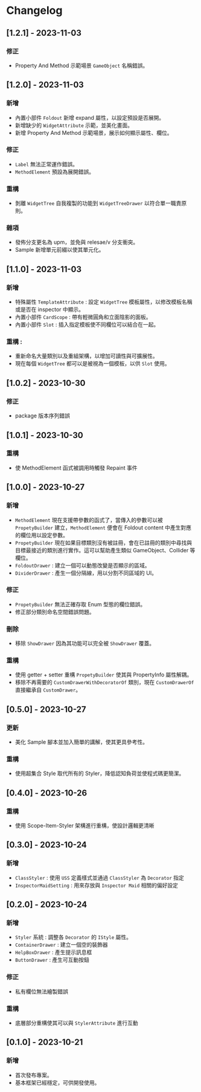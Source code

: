 # Changelog

## [1.2.1] - 2023-11-03

### 修正
- Property And Method 示範場景 `GameObject` 名稱錯誤。

## [1.2.0] - 2023-11-03

### 新增
- 內置小部件 `Foldout` 新增 expand 屬性，以設定預設是否展開。
- 新增缺少的 `WidgetAttribute` 示範，並美化畫面。
- 新增 Property And Method 示範場景，展示如何顯示屬性、欄位。

### 修正
- `Label` 無法正常運作錯誤。
- `MethodElement` 預設為展開錯誤。

### 重構
- 剝離 `WidgetTree` 自我複製的功能到 `WidgetTreeDrawer` 以符合單一職責原則。

### 雜項
- 發佈分支更名為 upm，並免與 relesae/v 分支衝突。
- Sample 新增單元前綴以使其單元化。

## [1.1.0] - 2023-11-03

### 新增
- 特殊屬性 `TemplateAttribute` : 設定 `WidgetTree` 模板屬性，以修改模板名稱或是否在 inspector 中顯示。
- 內置小部件 `CardScope` : 帶有輕微圓角和立面陰影的面板。
- 內置小部件 `Slot` : 插入指定模板使不同欄位可以結合在一起。

### 重構 : 
- 重新命名大量類別以及重組架構，以增加可讀性與可擴展性。
- 現在每個 `WidgetTree` 都可以是被視為一個模板，以供 `Slot` 使用。

## [1.0.2] - 2023-10-30

### 修正
- package 版本序列錯誤

## [1.0.1] - 2023-10-30

### 重構
- 使 MethodElement 函式被調用時觸發 Repaint 事件

## [1.0.0] - 2023-10-27

### 新增
- `MethodElement` 現在支援帶參數的函式了，當傳入的參數可以被 `PropetyBuilder` 建立，`MethodElement` 便會在 Foldout content 中產生對應的欄位用以設定參數。
- `PropetyBuilder` 現在如果目標類別沒有被註冊，會在已註冊的類別中尋找與目標最接近的類別進行實作。這可以幫助產生類似 GameObject、Collider 等欄位。
- `FoldoutDrawer` : 建立一個可以動態改變是否顯示的區域。
- `DividerDrawer` : 產生一個分隔線，用以分割不同區域的 UI。

### 修正
- `PropetyBuilder` 無法正確存取 Enum 型態的欄位錯誤。
- 修正部分類別命名空間錯誤問題。

### 刪除
- 移除 `ShowDrawer` 因為其功能可以完全被 `ShowDrawer` 覆蓋。

### 重構
- 使用 getter + setter 重構 `PropetyBuilder` 使其與 PropertyInfo 屬性解耦。
- 移除不再需要的 `CustomDrawerWithDecoratorOf` 類別，現在 `CustomDrawerOf` 直接繼承自 `CustomDrawer`。

## [0.5.0] - 2023-10-27

### 更新
- 美化 Sample 腳本並加入簡單的講解，使其更具參考性。

### 重構
- 使用超集合 Style 取代所有的 Styler，降低認知負荷並使程式碼更簡潔。

## [0.4.0] - 2023-10-26

### 重構
- 使用 Scope-Item-Styler 架構進行重構，使設計邏輯更清晰

## [0.3.0] - 2023-10-24

### 新增
- `ClassStyler` : 使用 `USS` 定義樣式並通過 `ClassStyler` 為 `Decorator` 指定
- `InspectorMaidSetting` : 用來存放與 `Inspector Maid` 相關的偏好設定

## [0.2.0] - 2023-10-24

### 新增
- `Styler` 系統 : 調整各 `Decorator` 的 `IStyle` 屬性。
- `ContainerDrawer` : 建立一個空的裝飾器
- `HelpBoxDrawer` : 產生提示訊息框
- `ButtonDrawer` : 產生可互動按鈕

### 修正
- 私有欄位無法繪製錯誤

### 重構
- 底層部分重構使其可以與 `StylerAttribute` 進行互動


## [0.1.0] - 2023-10-21

### 新增
- 首次發布專案。
- 基本框架已經穩定，可供開發使用。